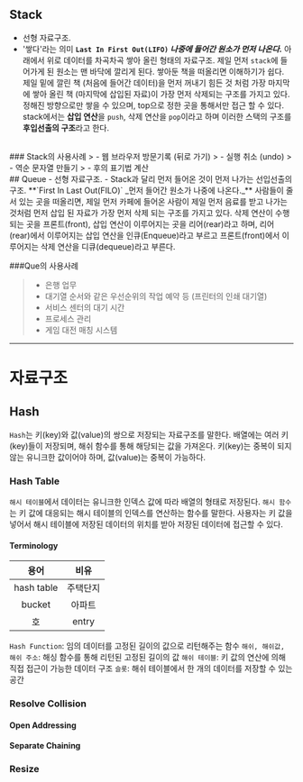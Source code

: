 ## Stack
- 선형 자료구조. 
- '쌓다'라는 의미
**`Last In First Out(LIFO)` _나중에 들어간 원소가 먼저 나온다._**
아래에서 위로 데이터를 차곡차곡 쌓아 올린 형태의 자료구조. 제일 먼저 `stack`에 들어가게 된 원소는 맨 바닥에 깔리게 된다. 
쌓아둔 책을 떠올리면 이해하기가 쉽다. 
제일 밑에 깔린 책 (처음에 들어간 데이터)을 먼저 꺼내기 힘든 것 처럼 가장 마지막에 쌓아 올린 책 (마지막에 삽입된 자료)이 가장 먼저 삭제되는 구조를 가지고 있다. 
정해진 방향으로만 쌓을 수 있으며, top으로 정한 곳을 통해서만 접근 할 수 있다. 
stack에서는 **삽입 연산**을 `push`, 삭제 연산을 `pop`이라고 하며 이러한 스택의 구조를 **후입선출의 구조**라고 한다. 
<br>
### Stack의 사용사례
> - 웹 브라우저 방문기록 (뒤로 가기)
> - 실행 취소 (undo)
> - 역순 문자열 만들기
> - 후의 표기법 계산

<br>
## Queue
- 선형 자료구조.
- Stack과 달리 먼저 들어온 것이 먼저 나가는 선입선출의 구조. 
**`First In Last Out(FILO)` _먼저 들어간 원소가 나중에 나온다._**
사람들이 줄 서 있는 곳을 떠올리면, 제일 먼저 카페에 들어온 사람이 제일 먼저 음료를 받고 나가는 것처럼 먼저 삽입 된 자료가 가장 먼저 삭제 되는 구조를 가지고 있다. 
삭제 연산이 수행되는 곳을 프론트(front), 삽입 연산이 이루어지는 곳을 리어(rear)라고 하며, 리어(rear)에서 이루어지는 삽입 연산을 인큐(Enqueue)라고 부르고 프론트(front)에서 이루어지는 삭제 연산을 디큐(dequeue)라고 부른다. 

###Que의 사용사례
>- 은행 업무
>- 대기열 순서와 같은 우선순위의 작업 예약 등 (프린터의 인쇄 대기열)
>- 서비스 센터의 대기 시간
>- 프로세스 관리
>- 게임 대전 매칭 시스템


---
# 자료구조

## Hash 
`Hash`는 키(key)와 값(value)의 쌍으로 저장되는 자료구조를 말한다. 배열에는 여러 키(key)들이 저장되며, 해쉬 함수를 통해 해당되는 값을 가져온다. 키(key)는 중복이 되지 않는 유니크한 값이어야 하며, 값(value)는 중복이 가능하다.

### Hash Table

`해시 테이블`에서 데이터는 유니크한 인덱스 값에 따라 배열의 형태로 저장된다. `해시 함수`는 키 값에 대응되는 해시 테이블의 인덱스를 연산하는 함수를 말한다. 사용자는 키 값을 넣어서 해시 테이블에 저장된 데이터의 위치를 받아 저장된 데이터에 접근할 수 있다.

#### Terminology
| 용어 | 비유 |
| :-: | :-: |
| hash table | 주택단지 |
| bucket | 아파트 |
| 호 | entry |

`Hash Function`: 임의 데이터를 고정된 길이의 값으로 리턴해주는 함수
`해쉬, 해쉬값, 해쉬 주소`: 해싱 함수를 통해 리턴된 고정된 길이의 값
`해쉬 테이블`: 키 값의 연산에 의해 직접 접근이 가능한 데이터 구조
`슬롯`: 해쉬 테이블에서 한 개의 데이터를 저장할 수 있는 공간

### Resolve Collision


#### Open Addressing

#### Separate Chaining


### Resize



